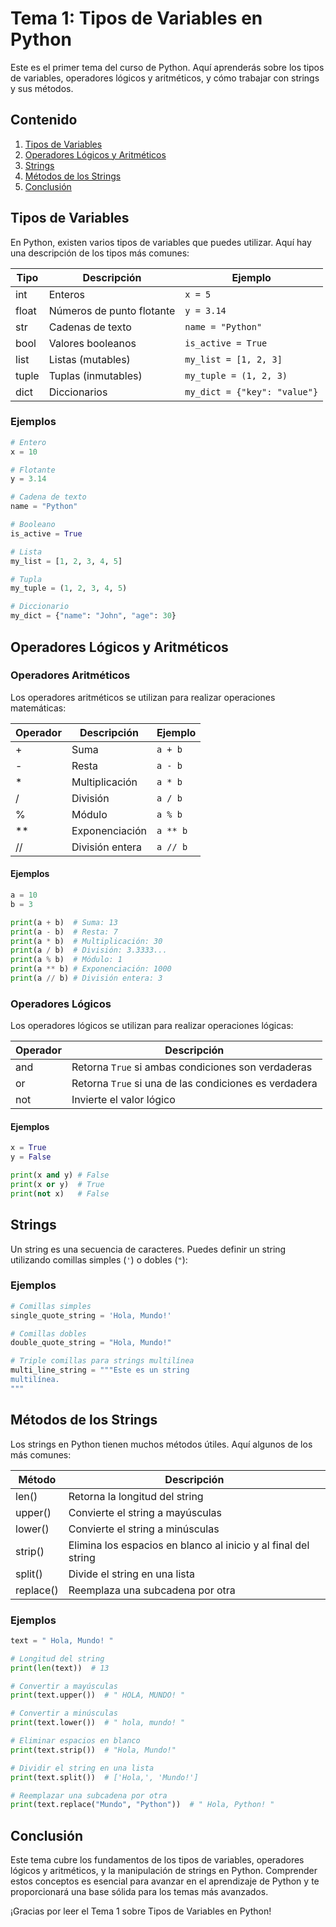 # Tema 1: Tipos de Variables en Python

Este es el primer tema del curso de Python. Aquí aprenderás sobre los tipos de variables, operadores lógicos y aritméticos, y cómo trabajar con strings y sus métodos.

## Contenido
1. [Tipos de Variables](./1_Tipo_de_Variable/01_Tipos_de_Variables.py)
2. [Operadores Lógicos y Aritméticos](#operadores-lógicos-y-aritméticos)
3. [Strings](#strings)
4. [Métodos de los Strings](#métodos-de-los-strings)
5. [Conclusión](#conclusión)

## Tipos de Variables

En Python, existen varios tipos de variables que puedes utilizar. Aquí hay una descripción de los tipos más comunes:

| Tipo    | Descripción                    | Ejemplo                         |
|---------|--------------------------------|---------------------------------|
| int     | Enteros                        | `x = 5`                         |
| float   | Números de punto flotante      | `y = 3.14`                      |
| str     | Cadenas de texto               | `name = "Python"`               |
| bool    | Valores booleanos              | `is_active = True`              |
| list    | Listas (mutables)              | `my_list = [1, 2, 3]`           |
| tuple   | Tuplas (inmutables)            | `my_tuple = (1, 2, 3)`          |
| dict    | Diccionarios                   | `my_dict = {"key": "value"}`    |

### Ejemplos

```python
# Entero
x = 10

# Flotante
y = 3.14

# Cadena de texto
name = "Python"

# Booleano
is_active = True

# Lista
my_list = [1, 2, 3, 4, 5]

# Tupla
my_tuple = (1, 2, 3, 4, 5)

# Diccionario
my_dict = {"name": "John", "age": 30}
```

## Operadores Lógicos y Aritméticos

### Operadores Aritméticos

Los operadores aritméticos se utilizan para realizar operaciones matemáticas:

| Operador | Descripción       | Ejemplo     |
|----------|-------------------|-------------|
| +        | Suma              | `a + b`     |
| -        | Resta             | `a - b`     |
| *        | Multiplicación    | `a * b`     |
| /        | División          | `a / b`     |
| %        | Módulo            | `a % b`     |
| **       | Exponenciación    | `a ** b`    |
| //       | División entera   | `a // b`    |

#### Ejemplos

```python
a = 10
b = 3

print(a + b)  # Suma: 13
print(a - b)  # Resta: 7
print(a * b)  # Multiplicación: 30
print(a / b)  # División: 3.3333...
print(a % b)  # Módulo: 1
print(a ** b) # Exponenciación: 1000
print(a // b) # División entera: 3
```

### Operadores Lógicos

Los operadores lógicos se utilizan para realizar operaciones lógicas:

| Operador | Descripción                                        |
|----------|----------------------------------------------------|
| and      | Retorna `True` si ambas condiciones son verdaderas |
| or       | Retorna `True` si una de las condiciones es verdadera |
| not      | Invierte el valor lógico                           |

#### Ejemplos

```python
x = True
y = False

print(x and y) # False
print(x or y)  # True
print(not x)   # False
```

## Strings

Un string es una secuencia de caracteres. Puedes definir un string utilizando comillas simples (`'`) o dobles (`"`):

### Ejemplos

```python
# Comillas simples
single_quote_string = 'Hola, Mundo!'

# Comillas dobles
double_quote_string = "Hola, Mundo!"

# Triple comillas para strings multilínea
multi_line_string = """Este es un string
multilínea.
"""
```

## Métodos de los Strings

Los strings en Python tienen muchos métodos útiles. Aquí algunos de los más comunes:

| Método    | Descripción                                               |
|-----------|-----------------------------------------------------------|
| len()     | Retorna la longitud del string                            |
| upper()   | Convierte el string a mayúsculas                          |
| lower()   | Convierte el string a minúsculas                          |
| strip()   | Elimina los espacios en blanco al inicio y al final del string |
| split()   | Divide el string en una lista                             |
| replace() | Reemplaza una subcadena por otra                          |

### Ejemplos

```python
text = " Hola, Mundo! "

# Longitud del string
print(len(text))  # 13

# Convertir a mayúsculas
print(text.upper())  # " HOLA, MUNDO! "

# Convertir a minúsculas
print(text.lower())  # " hola, mundo! "

# Eliminar espacios en blanco
print(text.strip())  # "Hola, Mundo!"

# Dividir el string en una lista
print(text.split())  # ['Hola,', 'Mundo!']

# Reemplazar una subcadena por otra
print(text.replace("Mundo", "Python"))  # " Hola, Python! "
```

## Conclusión

Este tema cubre los fundamentos de los tipos de variables, operadores lógicos y aritméticos, y la manipulación de strings en Python. Comprender estos conceptos es esencial para avanzar en el aprendizaje de Python y te proporcionará una base sólida para los temas más avanzados.

¡Gracias por leer el Tema 1 sobre Tipos de Variables en Python!
